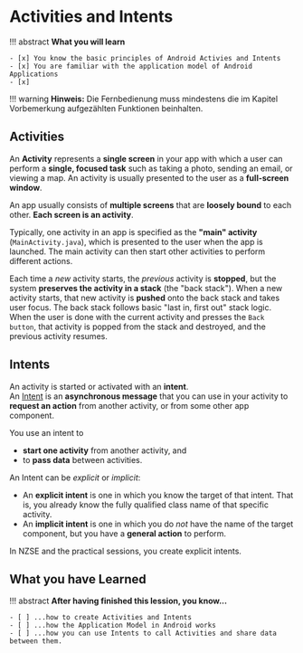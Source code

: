 # Activities and Intents

!!! abstract
    **What you will learn**

    - [x] You know the basic principles of Android Activies and Intents
    - [x] You are familiar with the application model of Android Applications
    - [x] 

!!! warning
    **Hinweis:** Die Fernbedienung muss mindestens die im Kapitel Vorbemerkung aufgezählten Funktionen beinhalten.

## Activities

An **Activity** represents a **single screen** in your app with which a user can perform a **single, focused task** such as taking a photo, sending an email, or viewing a map. An activity is usually presented to the user as a **full-screen window**.

An app usually consists of **multiple screens** that are **loosely bound** to each other. **Each screen is an activity**. 

Typically, one activity in an app is specified as the **"main" activity** (`MainActivity.java`), which is presented to the user when the app is launched. The main activity can then start other activities to perform different actions.

Each time a *new* activity starts, the *previous* activity is **stopped**, but the system **preserves the activity in a stack** (the "back stack"). 
When a new activity starts, that new activity is **pushed** onto the back stack and takes user focus. 
The back stack follows basic "last in, first out" stack logic. When the user is done with the current activity and presses the `Back button`, that activity is popped from the stack and destroyed, and the previous activity resumes.


## Intents

An activity is started or activated with an **intent**.  
An [Intent](https://developer.android.com/reference/android/content/Intent.html) is an **asynchronous message** that you can use in your activity to **request an action** from another activity, or from some other app component.

You use an intent to  

* **start one activity** from another activity, and 
* to **pass data** between activities.


An Intent can be *explicit* or *implicit*:

* An **explicit intent** is one in which you know the target of that intent. That is, you already know the fully qualified class name of that specific activity.
* An **implicit intent** is one in which you do *not* have the name of the target component, but you have a **general action** to perform.

In NZSE and the practical sessions, you create explicit intents. 



## What you have Learned

!!! abstract
    __After having finished this lession, you know...__

    - [ ] ...how to create Activities and Intents 
    - [ ] ...how the Application Model in Android works
    - [ ] ...how you can use Intents to call Activities and share data between them.